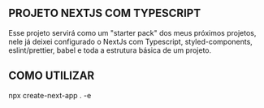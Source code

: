 ## PROJETO NEXTJS COM TYPESCRIPT

Esse projeto servirá como um "starter pack" dos meus próximos projetos, nele já deixei configurado o NextJs com Typescript, styled-components, eslint/prettier, babel e toda a estrutura básica de um projeto.


## COMO UTILIZAR

npx create-next-app . -e 

